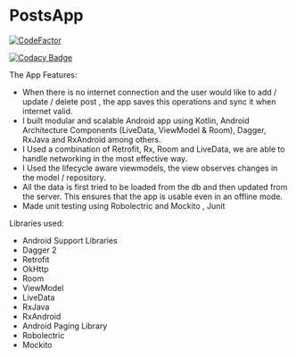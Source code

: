# PostsApp

[![CodeFactor](https://www.codefactor.io/repository/github/mohamedma872/postsapp/badge)](https://www.codefactor.io/repository/github/mohamedma872/postsapp)


[![Codacy Badge](https://api.codacy.com/project/badge/Grade/0ed6c26d28884af8bef108b3f02326a3)](https://www.codacy.com/manual/mohamedma872/PostsApp?utm_source=github.com&amp;utm_medium=referral&amp;utm_content=mohamedma872/PostsApp&amp;utm_campaign=Badge_Grade)



The App Features:
<ul>
 <li>When there is no internet connection and the user would like to add / update / delete post , the app saves this operations and sync it when internet valid.</li>
<li>I built modular and scalable Android app using Kotlin, Android Architecture Components (LiveData, ViewModel & Room), Dagger, RxJava and RxAndroid among others.</li>
<li>I Used a combination of Retrofit, Rx, Room and LiveData, we are able to handle networking in the most effective way.</li>
<li>I Used the lifecycle aware viewmodels, the view observes changes in the model / repository.</li>
<li>All the data is first tried to be loaded from the db and then updated from the server. This ensures that the app is usable even in an offline mode.</li>
<li>Made unit testing using Robolectric and Mockito , Junit</li>
 </ul>
<h>Libraries used:</h>

<ul>
  <li>Android Support Libraries</li>
 <li>Dagger 2</li>
 <li>Retrofit</li>
 <li>OkHttp</li>
 <li>Room</li>
 <li>ViewModel</li>
 <li>LiveData</li>
 <li>RxJava</li>
 <li>RxAndroid</li>
 <li>Android Paging Library</li>
 <li>Robolectric</li>
 <li>Mockito</li>
  <ul>
